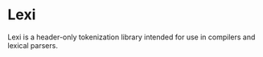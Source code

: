 # Lexi

Lexi is a header-only tokenization library intended for use in compilers and
lexical parsers.
